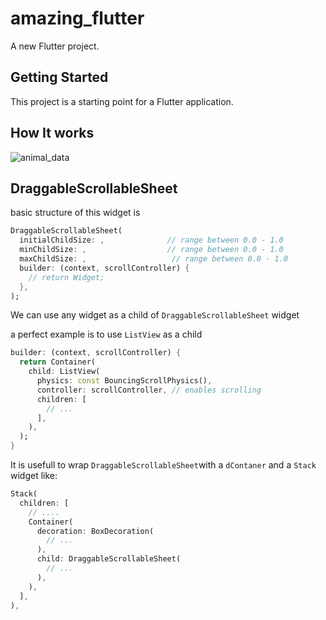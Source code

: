 # amazing_flutter

A new Flutter project.

## Getting Started

This project is a starting point for a Flutter application.

## How It works

![animal_data](https://user-images.githubusercontent.com/85408038/163686739-cc57132f-b747-4127-8564-547034c56be4.gif)

## DraggableScrollableSheet

basic structure of this widget is

```dart
DraggableScrollableSheet(
  initialChildSize: ,              // range between 0.0 - 1.0
  minChildSize: ,                  // range between 0.0 - 1.0
  maxChildSize: ,                   // range between 0.0 - 1.0
  builder: (context, scrollController) {
    // return Widget;
  },
);
```

We can use any widget as a child of ```DraggableScrollableSheet``` widget

a perfect example is to use ```ListView``` as a child

```dart
builder: (context, scrollController) {
  return Container(
    child: ListView(
      physics: const BouncingScrollPhysics(),
      controller: scrollController, // enables scrolling 
      children: [
        // ...
      ],
    ),
  );
}
```

It is usefull to wrap ```DraggableScrollableSheet```with a ```dContaner``` and a ```Stack``` widget like:

```dart
Stack(
  children: [
    // ....
    Container(
      decoration: BoxDecoration(
        // ...
      ),
      child: DraggableScrollableSheet(
        // ...
      ),
    ),
  ],
),
```
